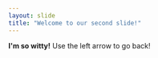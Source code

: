 ```yaml
---
layout: slide
title: "Welcome to our second slide!"
---
```

**I'm so witty!**
Use the left arrow to go back!
